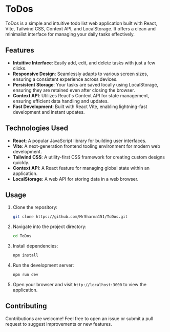
# ToDos

ToDos is a simple and intuitive todo list web application built with React, Vite, Tailwind CSS, Context API, and LocalStorage. It offers a clean and minimalist interface for managing your daily tasks effectively.

## Features

- **Intuitive Interface**: Easily add, edit, and delete tasks with just a few clicks.
- **Responsive Design**: Seamlessly adapts to various screen sizes, ensuring a consistent experience across devices.
- **Persistent Storage**: Your tasks are saved locally using LocalStorage, ensuring they are retained even after closing the browser.
- **Context API**: Utilizes React's Context API for state management, ensuring efficient data handling and updates.
- **Fast Development**: Built with React Vite, enabling lightning-fast development and instant updates.

## Technologies Used

- **React**: A popular JavaScript library for building user interfaces.
- **Vite**: A next-generation frontend tooling environment for modern web development.
- **Tailwind CSS**: A utility-first CSS framework for creating custom designs quickly.
- **Context API**: A React feature for managing global state within an application.
- **LocalStorage**: A web API for storing data in a web browser.

## Usage

1. Clone the repository:

   ```bash
   git clone https://github.com/MrSharma151/ToDos.git
   ```

2. Navigate into the project directory:

   ```bash
   cd ToDos
   ```

3. Install dependencies:

   ```bash
   npm install
   ```

4. Run the development server:

   ```bash
   npm run dev
   ```

5. Open your browser and visit `http://localhost:3000` to view the application.

## Contributing

Contributions are welcome! Feel free to open an issue or submit a pull request to suggest improvements or new features.

